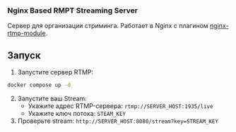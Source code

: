 ### Nginx Based RMPT Streaming Server

Сервер для организации стриминга.
Работает в Nginx с плагином [nginx-rtmp-module](https://github.com/arut/nginx-rtmp-module).

## Запуск
1. Запустите сервер RTMP:
```cmd
docker compose up -d
```
2. Запустите ваш Stream:
   * Укажите адрес RTMP-сервера: `rtmp://SERVER_HOST:1935/live`
   * Укажите ключ потока: `STEAM_KEY`
3. Проверьте stream: `http://SERVER_HOST:8080/stream?key=STREAM_KEY`
